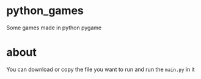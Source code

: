 # python_games
Some games made in python pygame
# about
You can download or copy the file you want to run and run the `main.py` in it

